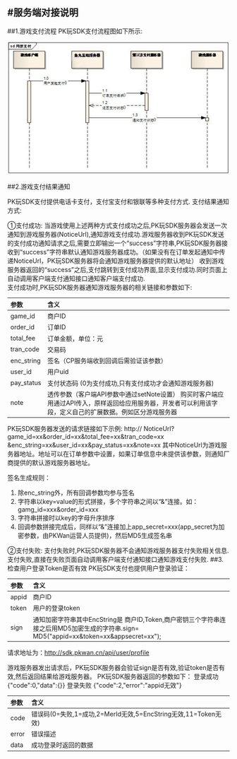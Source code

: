 #服务端对接说明
------
##1.游戏支付流程
PK玩SDK支付流程图如下所示:<br>

![image](images/image.jpg)<br>

##2.游戏支付结果通知

PK玩SDK支付提供电话卡支付，支付宝支付和银联等多种支付方式.
支付结果通知方式:

①支付成功: 
当游戏使用上述两种方式支付成功之后,PK玩SDK服务器会发送一次通知到游戏服务器(NoticeUrl),通知游戏支付成功.游戏服务器收到PK玩SDK发送的支付成功通知请求之后,需要立即输出一个“success”字符串,PK玩SDK服务器接收到“success”字符串默认通知游戏服务器成功。（如果没有在订单发起通知中传递NoticeUrl，PK玩SDK服务器将会通知游戏服务器提供的默认地址）
收到游戏服务器返回的“success”之后,支付跳转到支付成功界面,显示支付成功.同时页面上自动调用客户端支付通知接口通知客户端支付成功.<br>
支付成功时,PK玩SDK服务器通知游戏服务器的相关链接和参数如下:

|参数|含义|
|:---|:---|
|game_id|	商户ID|
|order_id|订单ID|
|total_fee|订单金额，单位：元|
|tran_code|交易码|
|enc_string|签名（CP服务端收到回调后需验证该参数）|
|user_id|用户uid|
|pay_status|	支付状态码 (0为支付成功,只有支付成功才会通知游戏服务器)|
|note|	透传参数（客户端API参数中通过setNote设置） 购买时客户端应用通过API传入，原样返回给应用服务器，开发者可以利用该字段，定义自己的扩展数据。例如区分游戏服务器|
PK玩SDK服务器发送的请求链接如下示例:
http:// NoticeUrl? game_id=xx&order_id=xx&total_fee=xx&tran_code=xx
&enc_string=xx&user_id=xx&pay_status=xx&note=xx
其中NoticeUrl为游戏服务器地址。地址可以在订单参数中设置，如果订单信息中未提供该参数，则通知厂商提供的默认游戏服务器地址。

签名生成规则：
1. 除enc_string外，所有回调参数均参与签名
2. 字符串以key=value的形式拼接，多个字符串之间以“&”连接。如：gamg_id=xxx&order_id=xxx
3. 字符串拼接时以key的字母升序排序
4. 回调参数拼接完成后，同样以“&”连接加上app_secret=xxx(app_secret为加密参数，由PKWan运营人员提供)，然后MD5生成签名串

②支付失败:
支付失败时,PK玩SDK服务器不会通知游戏服务器支付失败相关信息.
支付失败,直接在失败页面自动调用客户端支付通知接口通知游戏支付失败.
##3.检查用户登录Token是否有效
PK玩SDK支付也提供用户登录验证：

|参数|含义|
|:---|:---|
|appid  |商户ID|
|token	|用户的登录token|
|sign	|通知加密字符串其中EncString是 商户ID,Token,商户密钥三个字符串连接之后用MD5加密生成的字符串.sign= MD5("appid=xx&token=xx&appsecret=xx");|
请求地址为：http://sdk.pkwan.cn/api/user/profile

游戏服务器发出请求后，PK玩SDK服务器会验证sign是否有效,验证token是否有效,然后返回结果给游戏服务器。
PK玩SDK服务器返回的参数如下：
登录成功
{"code":0,"data":{}}
登录失败
{"code":2,"error":"appid无效"}

|参数|含义|
|:---|:---|
|code|	错误码(0=失败,1=成功,2=MerId无效,5=EncString无效,11=Token无效)|
|error|	错误描述|
|data| 成功登录时返回的数据|
